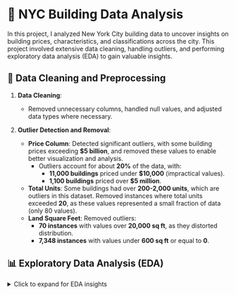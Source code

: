 # 🏢 NYC Building Data Analysis

In this project, I analyzed New York City building data to uncover insights on building prices, characteristics, and classifications across the city. This project involved extensive data cleaning, handling outliers, and performing exploratory data analysis (EDA) to gain valuable insights.

## 🧹 Data Cleaning and Preprocessing
1. **Data Cleaning**: 
   - Removed unnecessary columns, handled null values, and adjusted data types where necessary.
   
2. **Outlier Detection and Removal**:
   - **Price Column**: Detected significant outliers, with some building prices exceeding **$5 billion**, and removed these values to enable better visualization and analysis.
     - Outliers account for about **20%** of the data, with:
       - **11,000 buildings** priced under **$10,000** (impractical values).
       - **1,100 buildings** priced over **$5 million**.
   - **Total Units**: Some buildings had over **200-2,000 units**, which are outliers in this dataset. Removed instances where total units exceeded **20**, as these values represented a small fraction of data (only 80 values).
   - **Land Square Feet**: Removed outliers:
     - **70 instances** with values over **20,000 sq ft**, as they distorted distribution.
     - **7,348 instances** with values under **600 sq ft** or equal to **0**.

## 📊 Exploratory Data Analysis (EDA)

<details>
<summary>Click to expand for EDA insights</summary>

### 🏢 Building Age and Pricing Trends
- Buildings constructed between **1920-1940** appear to be more expensive on average than newer buildings.

### 🏙️ Building Distribution by Borough
- Most buildings in the dataset are located in **Queens** and **Brooklyn**.

### 🏷️ Tax Class and Pricing
- **Tax Class Distribution**: 
  - **Class 1** is the most common tax classification, followed by **Class 2**.
  - Average prices:
    - **Class 4**: ~**$2.2 million** (higher end, often pricier buildings).
    - **Class 1**: ~**$0.7 million**.

### 🏠 Average Prices by Building Class
- **Rental Walk-Up Apartments**: Average price is **$1.6 million**.
- **Condos with Elevators**: Average price is **$1.1 million**.

### 🏢 Most Common Building Class Categories
| Building Class Category              | Count   |
|--------------------------------------|---------|
| 01 ONE FAMILY DWELLINGS              | 12,358  |
| 02 TWO FAMILY DWELLINGS              | 9,528   |

### 🏙️ Average Prices by Borough
| Borough         | Average Price (USD) | Count   |
|-----------------|---------------------|---------|
| Manhattan       | 2,382,055.46        | 287     |
| Brooklyn        | 1,096,351.70        | 8,120   |
| Queens          | 728,421.63          | 10,458  |
| Bronx           | 586,003.67          | 3,314   |
| Staten Island   | 532,137.30          | 4
